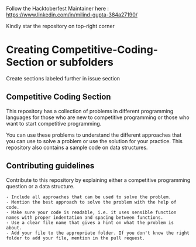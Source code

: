 Follow the Hacktoberfest Maintainer here : https://www.linkedin.com/in/milind-gupta-384a27190/

Kindly star the repository on top-right corner


# Creating Competitive-Coding-Section or subfolders
Create sections labeled further in issue section


## Competitive Coding Section
This repository has a collection of problems in different programming languages for those who are new to competitive programming or those who want to start competitive programming.

You can use these problems to understand the different approaches that you can use to solve a problem or use the solution for your practice. This repository also contains a sample code on data structures.


## Contributing guidelines
Contribute to this repository by explaining either a competitive programming question or a data structure.

	- Include all approaches that can be used to solve the problem.
	- Mention the best approach to solve the problem with the help of code.
	- Make sure your code is readable, i.e. it uses sensible function names with proper indentation and spacing between functions.
	- Use a clear file name that gives a hint on what the problem is about.
	- Add your file to the appropriate folder. If you don't know the right folder to add your file, mention in the pull request.

